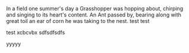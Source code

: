 In a field one summer's day a Grasshopper was hopping about, chirping and singing to its heart's content. An Ant passed by, bearing along with great toil an ear of corn he was taking to the nest.
test
test

test
xcbcvbx
sdfsdfsdfs

yyyyy
